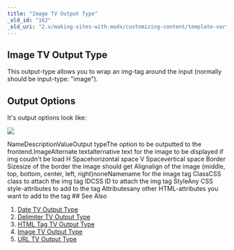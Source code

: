 ```yaml
---
title: "Image TV Output Type"
_old_id: "162"
_old_uri: "2.x/making-sites-with-modx/customizing-content/template-variables/template-variable-output-types/image-tv-output-type"
---
```


## Image TV Output Type

This output-type allows you to wrap an img-tag around the input (normally should be input-type: "image").

## Output Options

It's output options look like:

![](/download/attachments/35095498/tv-image-output-options2.png?version=1&modificationDate=1308560369000)

NameDescriptionValueOutput typeThe option to be outputted to the frontend.ImageAlternate textalternative text for the image to be displayed if img coudn't be load H Spacehorizontal space V Spacevertical space Border Sizesize of the border the image should get Alignalign of the image (middle, top, bottom, center, left, right)noneNamename for the image tag ClassCSS class to attach the img tag IDCSS ID to attach the img tag StyleAny CSS style-attributes to add to the tag Attributesany other HTML-attributes you want to add to the tag    ## See Also

1. [Date TV Output Type](making-sites-with-modx/customizing-content/template-variables/template-variable-output-types/date-tv-output-type)
2. [Delimiter TV Output Type](making-sites-with-modx/customizing-content/template-variables/template-variable-output-types/delimiter-tv-output-type)
3. [HTML Tag TV Output Type](making-sites-with-modx/customizing-content/template-variables/template-variable-output-types/html-tag-tv-output-type)
4. [Image TV Output Type](making-sites-with-modx/customizing-content/template-variables/template-variable-output-types/image-tv-output-type)
5. [URL TV Output Type](making-sites-with-modx/customizing-content/template-variables/template-variable-output-types/url-tv-output-type)